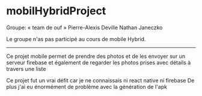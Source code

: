 # mobilHybridProject

Groupe: « team de ouf »
        Pierre-Alexis Deville
        Nathan Janeczko

Le groupe n'as pas participé au cours de mobile Hybrid.

---

Ce projet mobile permet de prendre des photos et de les envoyer sur un serveur firebase et également de regarder les photos prises avec détails à travers une liste

Ce projet fut un vrai défit car je ne connaissais ni react native ni firebase
De plus j'ai eu énormément de problème avec la génération de l'apk 
